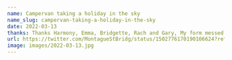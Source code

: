 ```yaml
---
name: Campervan taking a holiday in the sky
name_slug: campervan-taking-a-holiday-in-the-sky
date: 2022-03-13
thanks: Thanks Harmony, Emma, Bridgette, Rach and Gary, My form messed up so I couldn't get your images, sorry!
url: https://twitter.com/MontagueStBridg/status/1502776170190106624?ref_src=twsrc%5Egoogle%7Ctwcamp%5Eserp%7Ctwgr%5Etweet
image: images/2022-03-13.jpg
---
```

